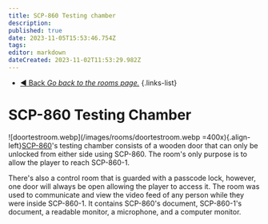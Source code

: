 ```yaml
---
title: SCP-860 Testing chamber
description: 
published: true
date: 2023-11-05T15:53:46.754Z
tags: 
editor: markdown
dateCreated: 2023-11-02T11:53:29.982Z
---
```


- [:arrow_backward: Back *Go back to the rooms page.*](/en/game/rooms#zones)
{.links-list}
# SCP-860 Testing Chamber
![doortestroom.webp](/images/rooms/doortestroom.webp =400x){.align-left}[SCP-860](/en/game/items/scp-860)'s testing chamber consists of a wooden door that can only be unlocked from either side using SCP-860. The room's only purpose is to allow the player to reach SCP-860-1.

There's also a control room that is guarded with a passcode lock, however, one door will always be open allowing the player to access it. The room was used to communicate and view the video feed of any person while they were inside SCP-860-1. It contains SCP-860's document, SCP-860-1's document, a readable monitor, a microphone, and a computer monitor.